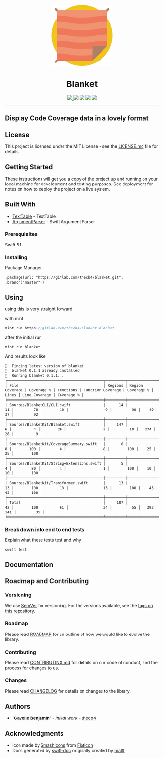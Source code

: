<div align="center">
    <img src="Resources/logo.png" width="200" max-width="90%" alt="Blanket"/>
    <h1 align="center">Blanket</h1>
    <a href="https://gitlab.com/thecb4/shellkit/-/commits/master">
      <img src="https://gitlab.com/thecb4/shellkit/badges/master/pipeline.svg" />
    </a>
    <img src="https://img.shields.io/badge/Swift-5.1-orange.svg" />
    <img src="https://img.shields.io/badge/macOS-%3E%3D%2010.13-blue" />
    <img src="https://img.shields.io/badge/platform-macOS%20%7C%20linux-blue" />
    <a href="https://twitter.com/_thecb4">
      <img src="https://img.shields.io/badge/twitter-@_thecb4-blue.svg?style=flat" />
    </a>
</div>

<hr/>

## Display Code Coverage data in a lovely format

## License

This project is licensed under the MIT License - see the [LICENSE.md](LICENSE.md) file for details

## Getting Started

These instructions will get you a copy of the project up and running on your local machine for development and testing purposes. See deployment for notes on how to deploy the project on a live system.

## Built With

* [TextTable](https://github.com/cfilipov/TextTable) - TextTable
* [ArgumentParser](https://github.com/apple/swift-argument-parser) - Swift Argument Parser

### Prerequisites

Swift 5.1

### Installing

Package Manager

```
.package(url: "https://gitlab.com/thecb4/blanket.git", .branch("master"))
```

## Using

using this is very straight forward

with mint
```swift
mint run https://gitlab.com/thecb4/blanket blanket
```

after the initial run

```swift
mint run blanket
```

And results look like

```shell
🌱  Finding latest version of blanket
🌱  blanket 0.1.1 already installed
🌱  Running blanket 0.1.1...
╒════════════════════════════════════════════╤═════════╤═════════════════╤════════════╤═══════════╤═══════════════════╤════════════╤═══════╤═══════════════╤════════════╕
│ File                                       │ Regions │ Region Coverage │ Coverage % │ Functions │ Function Coverage │ Coverage % │ Lines │ Line Coverage │ Coverage % │
╞════════════════════════════════════════════╪═════════╪═════════════════╪════════════╪═══════════╪═══════════════════╪════════════╪═══════╪═══════════════╪════════════╡
│ Sources/BlanketCLI/CLI.swift               │      14 │              11 │         78 │        10 │                 9 │         90 │    40 │            37 │         92 │
├────────────────────────────────────────────┼─────────┼─────────────────┼────────────┼───────────┼───────────────────┼────────────┼───────┼───────────────┼────────────┤
│ Sources/BlanketKit/Blanket.swift           │     147 │               6 │          4 │        29 │                 3 │         10 │   274 │            26 │          9 │
├────────────────────────────────────────────┼─────────┼─────────────────┼────────────┼───────────┼───────────────────┼────────────┼───────┼───────────────┼────────────┤
│ Sources/BlanketKit/CoverageSummary.swift   │       8 │               8 │        100 │         8 │                 8 │        100 │    25 │            25 │        100 │
├────────────────────────────────────────────┼─────────┼─────────────────┼────────────┼───────────┼───────────────────┼────────────┼───────┼───────────────┼────────────┤
│ Sources/BlanketKit/String+Extensions.swift │       5 │               4 │         80 │         1 │                 1 │        100 │    10 │            10 │        100 │
├────────────────────────────────────────────┼─────────┼─────────────────┼────────────┼───────────┼───────────────────┼────────────┼───────┼───────────────┼────────────┤
│ Sources/BlanketKit/Transformer.swift       │      13 │              13 │        100 │        13 │                13 │        100 │    43 │            43 │        100 │
├────────────────────────────────────────────┼─────────┼─────────────────┼────────────┼───────────┼───────────────────┼────────────┼───────┼───────────────┼────────────┤
│ Total                                      │     187 │              42 │        100 │        61 │                34 │         55 │   392 │           141 │         35 │
╘════════════════════════════════════════════╧═════════╧═════════════════╧════════════╧═══════════╧═══════════════════╧════════════╧═══════╧═══════════════╧════════════╛
```

### Break down into end to end tests

Explain what these tests test and why

```
swift test
```

## Documentation



## Roadmap and Contributing

### Versioning

We use [SemVer](http://semver.org/) for versioning. For the versions available, see the [tags on this repository](https://github.com/your/project/tags).



### Roadmap

Please read [ROADMAP](ROADMAP.md) for an outline of how we would like to evolve the library.

### Contributing

Please read [CONTRIBUTING.md](CONTRIBUTING.md) for details on our code of conduct, and the process for changes to us.

### Changes

Please read [CHANGELOG](CHANGELOG.md) for details on changes to the library.


## Authors

* **'Cavelle Benjamin'** - *Initial work* - [thecb4](https://thecb4.io)

## Acknowledgments

* icon made by [SmashIcons](https://www.flaticon.com/authors/smashicons) from [Flaticon](https://www.flaticon.com)
* Docs generated by [swift-doc](https://github.com/thecb4/swift-doc) originally created by [mattt](https://github.com/mattt)
